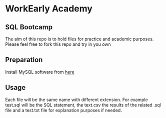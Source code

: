 <h1>WorkEarly Academy</h1>
<h2>SQL Bootcamp</h2>
<p>The aim of this repo is to hold files for practice and academic purposes. Please feel free to fork this repo and try in you own</p>
<h2>Preparation</h2>
<p> 
Install MySQL software from <a href="https://dev.mysql.com/downloads/file/?id=512698">here</a>
</p>
<h2>Usage</h2>
<p>
Each file will be the same name with different extension. For example test.sql will be the SQL statement, the text.csv the results of the related .sql file and a test.txt file for explanation purposes if needed.
</p>